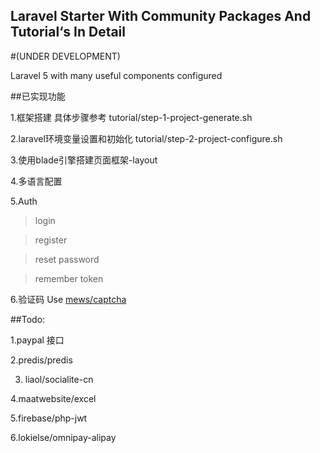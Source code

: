 


## Laravel Starter With Community Packages And  Tutorial‘s In Detail

#(UNDER DEVELOPMENT)

Laravel 5 with many useful components configured






##已实现功能

1.框架搭建   具体步骤参考   tutorial/step-1-project-generate.sh

2.laravel环境变量设置和初始化 tutorial/step-2-project-configure.sh

3.使用blade引擎搭建页面框架-layout

4.多语言配置

5.Auth
> login

> register

> reset password

> remember token

6.验证码 Use [mews/captcha](https://github.com/mewebstudio/captcha.git)

##Todo:



1.paypal 接口

2.predis/predis
 
3. liaol/socialite-cn
 
4.maatwebsite/excel
 
5.firebase/php-jwt
 
6.lokielse/omnipay-alipay






